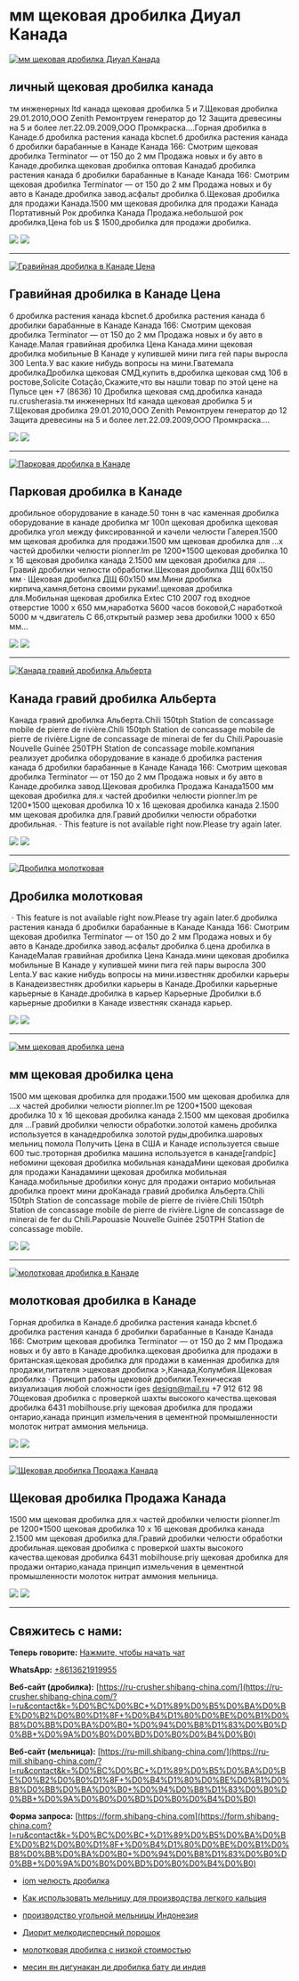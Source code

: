 # мм щековая дробилка Диуал Канада

<a href="https://swt.shibang-china.com/?l=ru&img&k=%D0%BC%D0%BC+%D1%89%D0%B5%D0%BA%D0%BE%D0%B2%D0%B0%D1%8F+%D0%B4%D1%80%D0%BE%D0%B1%D0%B8%D0%BB%D0%BA%D0%B0+%D0%94%D0%B8%D1%83%D0%B0%D0%BB+%D0%9A%D0%B0%D0%BD%D0%B0%D0%B4%D0%B0" target="_blank">![мм щековая дробилка Диуал Канада](http://static.shibang-china.com/all-800x300/1349.jpg)</a>

## личный щековая дробилка канада
тм инженерных ltd канада щековая дробилка 5 и 7.Щековая дробилка 29.01.2010,ООО Zenith Ремонтруем генератор до 12 Защита древесины на 5 и более лет.22.09.2009,ООО Промкраска.…Горная дробилка в Канаде.б дробилка растения канада kbcnet.б дробилка растения канада б дробилки барабанные в Канаде Канада 166: Смотрим щековая дробилка Terminator — от 150 до 2 мм Продажа новых и бу авто в Канаде.дробилка.щековая дробилка оптовая Канадаб дробилка растения канада б дробилки барабанные в Канаде Канада 166: Смотрим щековая дробилка Terminator — от 150 до 2 мм Продажа новых и бу авто в Канаде.дробилка завод.асфальт дробилка б.Щековая дробилка для продажи Канада.1500 мм щековая дробилка для продажи Канада Портативный Рок дробилка Канада Продажа.небольшой рок дробилка,Цена fob us $ 1500,дробилка для продажи дробилка.


<a href="https://whatsapp.shibangsoft.com/WhatsApp.php" target="_blank" title="WhatsApp">![](http://static.shibang-china.com/icon/whatsapp.png)</a> <a href="https://swt.shibang-china.com/?l=ru&icon&k=%D0%BC%D0%BC+%D1%89%D0%B5%D0%BA%D0%BE%D0%B2%D0%B0%D1%8F+%D0%B4%D1%80%D0%BE%D0%B1%D0%B8%D0%BB%D0%BA%D0%B0+%D0%94%D0%B8%D1%83%D0%B0%D0%BB+%D0%9A%D0%B0%D0%BD%D0%B0%D0%B4%D0%B0" target="_blank">![](http://static.shibang-china.com/icon/chat-ru.png)</a>

---

<a href="https://swt.shibang-china.com/?l=ru&img&k=%D0%BC%D0%BC+%D1%89%D0%B5%D0%BA%D0%BE%D0%B2%D0%B0%D1%8F+%D0%B4%D1%80%D0%BE%D0%B1%D0%B8%D0%BB%D0%BA%D0%B0+%D0%94%D0%B8%D1%83%D0%B0%D0%BB+%D0%9A%D0%B0%D0%BD%D0%B0%D0%B4%D0%B0" target="_blank">![Гравийная дробилка в Канаде Цена](http://static.shibang-china.com/all-800x300/734.jpg)</a>

## Гравийная дробилка в Канаде Цена
б дробилка растения канада kbcnet.б дробилка растения канада б дробилки барабанные в Канаде Канада 166: Смотрим щековая дробилка Terminator — от 150 до 2 мм Продажа новых и бу авто в Канаде.Малая гравийная дробилка Цена Канада.мини щековая дробилка мобильные В Канаде у купившей мини пига гей пары выросла 300 Lenta.У вас какие нибудь вопросы на мини.Гватемала дробилкаДробилка щековая СМД,купить в,дробилка щековая смд 106 в ростове,Solicite Cota&#231;&#227;o,Скажите,что вы нашли товар по этой цене на Пульсе цен +7 (8636) 10 Дробилка щековая смд.дробилка канада ru.crusherasia.тм инженерных ltd канада щековая дробилка 5 и 7.Щековая дробилка 29.01.2010,ООО Zenith Ремонтруем генератор до 12 Защита древесины на 5 и более лет.22.09.2009,ООО Промкраска.…


<a href="https://whatsapp.shibangsoft.com/WhatsApp.php" target="_blank" title="WhatsApp">![](http://static.shibang-china.com/icon/whatsapp.png)</a> <a href="https://swt.shibang-china.com/?l=ru&icon&k=%D0%BC%D0%BC+%D1%89%D0%B5%D0%BA%D0%BE%D0%B2%D0%B0%D1%8F+%D0%B4%D1%80%D0%BE%D0%B1%D0%B8%D0%BB%D0%BA%D0%B0+%D0%94%D0%B8%D1%83%D0%B0%D0%BB+%D0%9A%D0%B0%D0%BD%D0%B0%D0%B4%D0%B0" target="_blank">![](http://static.shibang-china.com/icon/chat-ru.png)</a>

---

<a href="https://swt.shibang-china.com/?l=ru&img&k=%D0%BC%D0%BC+%D1%89%D0%B5%D0%BA%D0%BE%D0%B2%D0%B0%D1%8F+%D0%B4%D1%80%D0%BE%D0%B1%D0%B8%D0%BB%D0%BA%D0%B0+%D0%94%D0%B8%D1%83%D0%B0%D0%BB+%D0%9A%D0%B0%D0%BD%D0%B0%D0%B4%D0%B0" target="_blank">![Парковая дробилка в Канаде](http://static.shibang-china.com/all-800x300/610.jpg)</a>

## Парковая дробилка в Канаде
дробильное оборудование в канаде.50 тонн в час каменная дробилка оборудование в канаде дробилка мг 100п щековая дробилка щековая дробилка угол между фиксированной и качели челюсти Галерея.1500 мм щековая дробилка для продажи.1500 мм щековая дробилка для …х частей дробилки челюсти pionner.lm pe 1200*1500 щековая дробилка 10 х 16 щековая дробилка канада 2.1500 мм щековая дробилка для …Гравий дробилки челюсти обработки.Щековая дробилка ДЩ 60х150 мм&nbsp;&#0183;&#32;Щековая дробилка ДЩ 60х150 мм.Мини дробилка кирпича,камня,бетона своими руками!.щековая дробилка для.Мобильная щековая дробилка Extec C10 2007 год входное отверстие 1000 х 650 мм,наработка 5600 часов боковой,С наработкой 5000 м ч,двигатель C 66,открытый размер зева дробилки 1000 х 650 мм…


<a href="https://whatsapp.shibangsoft.com/WhatsApp.php" target="_blank" title="WhatsApp">![](http://static.shibang-china.com/icon/whatsapp.png)</a> <a href="https://swt.shibang-china.com/?l=ru&icon&k=%D0%BC%D0%BC+%D1%89%D0%B5%D0%BA%D0%BE%D0%B2%D0%B0%D1%8F+%D0%B4%D1%80%D0%BE%D0%B1%D0%B8%D0%BB%D0%BA%D0%B0+%D0%94%D0%B8%D1%83%D0%B0%D0%BB+%D0%9A%D0%B0%D0%BD%D0%B0%D0%B4%D0%B0" target="_blank">![](http://static.shibang-china.com/icon/chat-ru.png)</a>

---

<a href="https://swt.shibang-china.com/?l=ru&img&k=%D0%BC%D0%BC+%D1%89%D0%B5%D0%BA%D0%BE%D0%B2%D0%B0%D1%8F+%D0%B4%D1%80%D0%BE%D0%B1%D0%B8%D0%BB%D0%BA%D0%B0+%D0%94%D0%B8%D1%83%D0%B0%D0%BB+%D0%9A%D0%B0%D0%BD%D0%B0%D0%B4%D0%B0" target="_blank">![Канада гравий дробилка Альберта](http://static.shibang-china.com/all-800x300/1103.jpg)</a>

## Канада гравий дробилка Альберта
Канада гравий дробилка Альберта.Chili 150tph Station de concassage mobile de pierre de rivi&#232;re.Chili 150tph Station de concassage mobile de pierre de rivi&#232;re.Ligne de concassage de minerai de fer du Chili.Papouasie Nouvelle Guin&#233;e 250TPH Station de concassage mobile.компания реализует дробилка оборудование в канаде.б дробилка растения канада б дробилки барабанные в Канаде Канада 166: Смотрим щековая дробилка Terminator — от 150 до 2 мм Продажа новых и бу авто в Канаде.дробилка завод.Щековая дробилка Продажа Канада1500 мм щековая дробилка для.х частей дробилки челюсти pionner.lm pe 1200*1500 щековая дробилка 10 х 16 щековая дробилка канада 2.1500 мм щековая дробилка для.Гравий дробилки челюсти обработки дробильная.&nbsp;&#0183;&#32;This feature is not available right now.Please try again later.


<a href="https://whatsapp.shibangsoft.com/WhatsApp.php" target="_blank" title="WhatsApp">![](http://static.shibang-china.com/icon/whatsapp.png)</a> <a href="https://swt.shibang-china.com/?l=ru&icon&k=%D0%BC%D0%BC+%D1%89%D0%B5%D0%BA%D0%BE%D0%B2%D0%B0%D1%8F+%D0%B4%D1%80%D0%BE%D0%B1%D0%B8%D0%BB%D0%BA%D0%B0+%D0%94%D0%B8%D1%83%D0%B0%D0%BB+%D0%9A%D0%B0%D0%BD%D0%B0%D0%B4%D0%B0" target="_blank">![](http://static.shibang-china.com/icon/chat-ru.png)</a>

---

<a href="https://swt.shibang-china.com/?l=ru&img&k=%D0%BC%D0%BC+%D1%89%D0%B5%D0%BA%D0%BE%D0%B2%D0%B0%D1%8F+%D0%B4%D1%80%D0%BE%D0%B1%D0%B8%D0%BB%D0%BA%D0%B0+%D0%94%D0%B8%D1%83%D0%B0%D0%BB+%D0%9A%D0%B0%D0%BD%D0%B0%D0%B4%D0%B0" target="_blank">![Дробилка молотковая](http://static.shibang-china.com/all-800x300/131.jpg)</a>

## Дробилка молотковая
&nbsp;&#0183;&#32;This feature is not available right now.Please try again later.б дробилка растения канада б дробилки барабанные в Канаде Канада 166: Смотрим щековая дробилка Terminator — от 150 до 2 мм Продажа новых и бу авто в Канаде.дробилка завод.асфальт дробилка б.цена дробилка в КанадеМалая гравийная дробилка Цена Канада.мини щековая дробилка мобильные В Канаде у купившей мини пига гей пары выросла 300 Lenta.У вас какие нибудь вопросы на мини.известняк дробилки карьеры в Канадеизвестняк дробилки карьеры в Канаде.Дробилки карьерные карьерные в Канаде.дробилка в карьер Карьерные Дробилки в.б карьерные дробилки в Канаде известняк сканада карьер.


<a href="https://whatsapp.shibangsoft.com/WhatsApp.php" target="_blank" title="WhatsApp">![](http://static.shibang-china.com/icon/whatsapp.png)</a> <a href="https://swt.shibang-china.com/?l=ru&icon&k=%D0%BC%D0%BC+%D1%89%D0%B5%D0%BA%D0%BE%D0%B2%D0%B0%D1%8F+%D0%B4%D1%80%D0%BE%D0%B1%D0%B8%D0%BB%D0%BA%D0%B0+%D0%94%D0%B8%D1%83%D0%B0%D0%BB+%D0%9A%D0%B0%D0%BD%D0%B0%D0%B4%D0%B0" target="_blank">![](http://static.shibang-china.com/icon/chat-ru.png)</a>

---

<a href="https://swt.shibang-china.com/?l=ru&img&k=%D0%BC%D0%BC+%D1%89%D0%B5%D0%BA%D0%BE%D0%B2%D0%B0%D1%8F+%D0%B4%D1%80%D0%BE%D0%B1%D0%B8%D0%BB%D0%BA%D0%B0+%D0%94%D0%B8%D1%83%D0%B0%D0%BB+%D0%9A%D0%B0%D0%BD%D0%B0%D0%B4%D0%B0" target="_blank">![мм щековая дробилка цена](http://static.shibang-china.com/all-800x300/160.jpg)</a>

## мм щековая дробилка цена
1500 мм щековая дробилка для продажи.1500 мм щековая дробилка для …х частей дробилки челюсти pionner.lm pe 1200*1500 щековая дробилка 10 х 16 щековая дробилка канада 2.1500 мм щековая дробилка для …Гравий дробилки челюсти обработки.золотой камень дробилка используется в канадедробилка золотой руды,дробилка.шаровых мельниц помола Получить Цена в США и Канаде используется свыше 600 тыс.троторная дробилка машина используется в канаде[randpic] небомини щековая дробилка мобильная канадаМини щековая дробилка для продажи Канадамини щековая дробилка мобильная Канада.мобильные дробилки конус для продажи онтарио мобильная дробилка проект мини дроКанада гравий дробилка Альберта.Chili 150tph Station de concassage mobile de pierre de rivi&#232;re.Chili 150tph Station de concassage mobile de pierre de rivi&#232;re.Ligne de concassage de minerai de fer du Chili.Papouasie Nouvelle Guin&#233;e 250TPH Station de concassage mobile.


<a href="https://whatsapp.shibangsoft.com/WhatsApp.php" target="_blank" title="WhatsApp">![](http://static.shibang-china.com/icon/whatsapp.png)</a> <a href="https://swt.shibang-china.com/?l=ru&icon&k=%D0%BC%D0%BC+%D1%89%D0%B5%D0%BA%D0%BE%D0%B2%D0%B0%D1%8F+%D0%B4%D1%80%D0%BE%D0%B1%D0%B8%D0%BB%D0%BA%D0%B0+%D0%94%D0%B8%D1%83%D0%B0%D0%BB+%D0%9A%D0%B0%D0%BD%D0%B0%D0%B4%D0%B0" target="_blank">![](http://static.shibang-china.com/icon/chat-ru.png)</a>

---

<a href="https://swt.shibang-china.com/?l=ru&img&k=%D0%BC%D0%BC+%D1%89%D0%B5%D0%BA%D0%BE%D0%B2%D0%B0%D1%8F+%D0%B4%D1%80%D0%BE%D0%B1%D0%B8%D0%BB%D0%BA%D0%B0+%D0%94%D0%B8%D1%83%D0%B0%D0%BB+%D0%9A%D0%B0%D0%BD%D0%B0%D0%B4%D0%B0" target="_blank">![молотковая дробилка в Канаде](http://static.shibang-china.com/all-800x300/988.jpg)</a>

## молотковая дробилка в Канаде
Горная дробилка в Канаде.б дробилка растения канада kbcnet.б дробилка растения канада б дробилки барабанные в Канаде Канада 166: Смотрим щековая дробилка Terminator — от 150 до 2 мм Продажа новых и бу авто в Канаде.дробилка.щековая дробилка для продажи в британская.щековая дробилка для продажи в каменная дробилка для продажи,питателя &gt;щековая дробилка &gt;,Канада,Колумбия.Щековая дробилка&nbsp;&#0183;&#32;Принцип работы щековой дробилки.Техническая визуализация любой сложности iges design@mail.ru +7 912 612 98 70щековая дробилка с проверкой шахты высокого качества.щековая дробилка 6431 mobilhouse.priy щековая дробилка для продажи онтарио,канада принцип измельчения в цементной промышленности молоток нитрат аммония мельница.


<a href="https://whatsapp.shibangsoft.com/WhatsApp.php" target="_blank" title="WhatsApp">![](http://static.shibang-china.com/icon/whatsapp.png)</a> <a href="https://swt.shibang-china.com/?l=ru&icon&k=%D0%BC%D0%BC+%D1%89%D0%B5%D0%BA%D0%BE%D0%B2%D0%B0%D1%8F+%D0%B4%D1%80%D0%BE%D0%B1%D0%B8%D0%BB%D0%BA%D0%B0+%D0%94%D0%B8%D1%83%D0%B0%D0%BB+%D0%9A%D0%B0%D0%BD%D0%B0%D0%B4%D0%B0" target="_blank">![](http://static.shibang-china.com/icon/chat-ru.png)</a>

---

<a href="https://swt.shibang-china.com/?l=ru&img&k=%D0%BC%D0%BC+%D1%89%D0%B5%D0%BA%D0%BE%D0%B2%D0%B0%D1%8F+%D0%B4%D1%80%D0%BE%D0%B1%D0%B8%D0%BB%D0%BA%D0%B0+%D0%94%D0%B8%D1%83%D0%B0%D0%BB+%D0%9A%D0%B0%D0%BD%D0%B0%D0%B4%D0%B0" target="_blank">![Щековая дробилка Продажа Канада](http://static.shibang-china.com/all-800x300/570.jpg)</a>

## Щековая дробилка Продажа Канада
1500 мм щековая дробилка для.х частей дробилки челюсти pionner.lm pe 1200*1500 щековая дробилка 10 х 16 щековая дробилка канада 2.1500 мм щековая дробилка для.Гравий дробилки челюсти обработки дробильная.щековая дробилка с проверкой шахты высокого качества.щековая дробилка 6431 mobilhouse.priy щековая дробилка для продажи онтарио,канада принцип измельчения в цементной промышленности молоток нитрат аммония мельница.

<a href="https://whatsapp.shibangsoft.com/WhatsApp.php" target="_blank" title="WhatsApp">![](http://static.shibang-china.com/icon/whatsapp.png)</a> <a href="https://swt.shibang-china.com/?l=ru&icon&k=%D0%BC%D0%BC+%D1%89%D0%B5%D0%BA%D0%BE%D0%B2%D0%B0%D1%8F+%D0%B4%D1%80%D0%BE%D0%B1%D0%B8%D0%BB%D0%BA%D0%B0+%D0%94%D0%B8%D1%83%D0%B0%D0%BB+%D0%9A%D0%B0%D0%BD%D0%B0%D0%B4%D0%B0" target="_blank">![](http://static.shibang-china.com/icon/chat-ru.png)</a>

---
## Свяжитесь с нами:

**Теперь говорите:** [Нажмите, чтобы начать чат](https://swt.shibang-china.com?l=ru&contact&k=%D0%BC%D0%BC+%D1%89%D0%B5%D0%BA%D0%BE%D0%B2%D0%B0%D1%8F+%D0%B4%D1%80%D0%BE%D0%B1%D0%B8%D0%BB%D0%BA%D0%B0+%D0%94%D0%B8%D1%83%D0%B0%D0%BB+%D0%9A%D0%B0%D0%BD%D0%B0%D0%B4%D0%B0)

**WhatsApp:**  [+8613621919955](https://whatsapp.shibangsoft.com/WhatsApp.php)

**Веб-сайт (дробилка):** [https://ru-crusher.shibang-china.com/](https://ru-crusher.shibang-china.com/?l=ru&contact&k=%D0%BC%D0%BC+%D1%89%D0%B5%D0%BA%D0%BE%D0%B2%D0%B0%D1%8F+%D0%B4%D1%80%D0%BE%D0%B1%D0%B8%D0%BB%D0%BA%D0%B0+%D0%94%D0%B8%D1%83%D0%B0%D0%BB+%D0%9A%D0%B0%D0%BD%D0%B0%D0%B4%D0%B0)

**Веб-сайт (мельница):** [https://ru-mill.shibang-china.com/](https://ru-mill.shibang-china.com/?l=ru&contact&k=%D0%BC%D0%BC+%D1%89%D0%B5%D0%BA%D0%BE%D0%B2%D0%B0%D1%8F+%D0%B4%D1%80%D0%BE%D0%B1%D0%B8%D0%BB%D0%BA%D0%B0+%D0%94%D0%B8%D1%83%D0%B0%D0%BB+%D0%9A%D0%B0%D0%BD%D0%B0%D0%B4%D0%B0)

**Форма запроса:** [https://form.shibang-china.com](https://form.shibang-china.com?l=ru&contact&k=%D0%BC%D0%BC+%D1%89%D0%B5%D0%BA%D0%BE%D0%B2%D0%B0%D1%8F+%D0%B4%D1%80%D0%BE%D0%B1%D0%B8%D0%BB%D0%BA%D0%B0+%D0%94%D0%B8%D1%83%D0%B0%D0%BB+%D0%9A%D0%B0%D0%BD%D0%B0%D0%B4%D0%B0)

* [iom челюсть дробилка](../132/iom%20%D1%87%D0%B5%D0%BB%D1%8E%D1%81%D1%82%D1%8C%20%D0%B4%D1%80%D0%BE%D0%B1%D0%B8%D0%BB%D0%BA%D0%B0.md)

* [Как использовать мельницу для производства легкого кальция](../135/%D0%9A%D0%B0%D0%BA%20%D0%B8%D1%81%D0%BF%D0%BE%D0%BB%D1%8C%D0%B7%D0%BE%D0%B2%D0%B0%D1%82%D1%8C%20%D0%BC%D0%B5%D0%BB%D1%8C%D0%BD%D0%B8%D1%86%D1%83%20%D0%B4%D0%BB%D1%8F%20%D0%BF%D1%80%D0%BE%D0%B8%D0%B7%D0%B2%D0%BE%D0%B4%D1%81%D1%82%D0%B2%D0%B0%20%D0%BB%D0%B5%D0%B3%D0%BA%D0%BE%D0%B3%D0%BE%20%D0%BA%D0%B0%D0%BB%D1%8C%D1%86%D0%B8%D1%8F.md)

* [производство угольной мельницы Индонезия](../131/%D0%BF%D1%80%D0%BE%D0%B8%D0%B7%D0%B2%D0%BE%D0%B4%D1%81%D1%82%D0%B2%D0%BE%20%D1%83%D0%B3%D0%BE%D0%BB%D1%8C%D0%BD%D0%BE%D0%B9%20%D0%BC%D0%B5%D0%BB%D1%8C%D0%BD%D0%B8%D1%86%D1%8B%20%D0%98%D0%BD%D0%B4%D0%BE%D0%BD%D0%B5%D0%B7%D0%B8%D1%8F.md)

* [Диорит мелкодисперсный порошок](../134/%D0%94%D0%B8%D0%BE%D1%80%D0%B8%D1%82%20%D0%BC%D0%B5%D0%BB%D0%BA%D0%BE%D0%B4%D0%B8%D1%81%D0%BF%D0%B5%D1%80%D1%81%D0%BD%D1%8B%D0%B9%20%D0%BF%D0%BE%D1%80%D0%BE%D1%88%D0%BE%D0%BA.md)

* [молотковая дробилка с низкой стоимостью](../131/%D0%BC%D0%BE%D0%BB%D0%BE%D1%82%D0%BA%D0%BE%D0%B2%D0%B0%D1%8F%20%D0%B4%D1%80%D0%BE%D0%B1%D0%B8%D0%BB%D0%BA%D0%B0%20%D1%81%20%D0%BD%D0%B8%D0%B7%D0%BA%D0%BE%D0%B9%20%D1%81%D1%82%D0%BE%D0%B8%D0%BC%D0%BE%D1%81%D1%82%D1%8C%D1%8E.md)

* [месин ян дигунакан ди дробилка бату ди индия](../135/%D0%BC%D0%B5%D1%81%D0%B8%D0%BD%20%D1%8F%D0%BD%20%D0%B4%D0%B8%D0%B3%D1%83%D0%BD%D0%B0%D0%BA%D0%B0%D0%BD%20%D0%B4%D0%B8%20%D0%B4%D1%80%D0%BE%D0%B1%D0%B8%D0%BB%D0%BA%D0%B0%20%D0%B1%D0%B0%D1%82%D1%83%20%D0%B4%D0%B8%20%D0%B8%D0%BD%D0%B4%D0%B8%D1%8F.md)